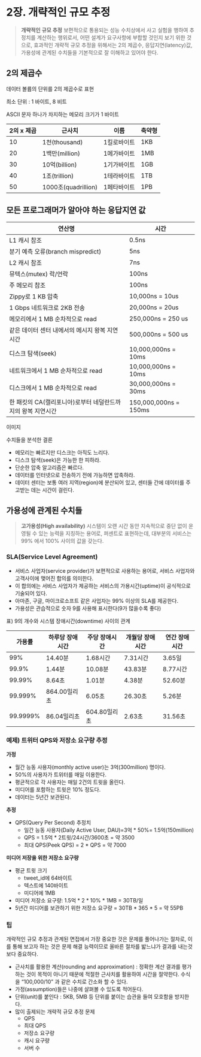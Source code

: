 # 2장. 개략적인 규모 추정

> **개략적인 규모 추정**
보편적으로 통용되는 성능 수치상에서 사고 실험을 행하여 추정치를 계산하는 행위로서, 어떤 설계가 요구사항에 부합할 것인지 보기 위한 것으로, 효과적인 개략적 규모 추정을 위해서는 2의 제곱수, 응답지연(latency)값, 가용성에 관계된 수치들을 기본적으로 잘 이해하고 있어야 한다.
> 

## 2의 제곱수

데이터 볼륨의 단위를 2의 제곱수로 표현

최소 단위 : 1 바이트, 8 비트

ASCII 문자 하나가 차지하는 메모리 크기가 1 바이트

| 2의 x 제곱 | 근사치 | 이름 | 축약형 |
| --- | --- | --- | --- |
| 10 | 1천(thousand) | 1킬로바이트 | 1KB |
| 20 | 1백만(million) | 1메가바이트 | 1MB |
| 30 | 10억(billion) | 1기가바이트 | 1GB |
| 40 | 1조(trillion) | 1테라바이트 | 1TB |
| 50 | 1000조(quadrillion) | 1페타바이트 | 1PB |

## 모든 프로그래머가 알아야 하는 응답지연 값

| 연산명 | 시간 |
| --- | --- |
| L1 캐시 참조 | 0.5ns |
| 분기 예측 오류(branch mispredict) | 5ns |
| L2 캐시 참조 | 7ns |
| 뮤텍스(mutex) 락/언락 | 100ns |
| 주 메모리 참조 | 100ns |
| Zippy로 1 KB 압축 | 10,000ns = 10us |
| 1 Gbps 네트워크로 2KB 전송 | 20,000ns = 20us |
| 메모리에서 1 MB 순차적으로 read | 250,000ns = 250 us |
| 같은 데이터 센터 내에서의 메시지 왕복 지연시간 | 500,000ns = 500 us |
| 디스크 탐색(seek) | 10,000,000ns = 10ms |
| 네트워크에서 1 MB 순차적으로 read | 10,000,000ns = 10ms |
| 디스크에서 1 MB 순차적으로 read | 30,000,000ns = 30ms |
| 한 패킷의 CA(캘리포니아)로부터 네덜란드까지의 왕복 지연시간 | 150,000,000ns = 150ms |

이미지

수치들을 분석한 결론

- 메모리는 빠르지만 디스크는 아직도 느리다.
- 디스크 탐색(seek)은 가능한 한 피하라.
- 단순한 압축 알고리즘은 빠르다.
- 데이터를 인터넷으로 전송하기 전에 가능하면 압축하라.
- 데이터 센터는 보통 여러 지역(region)에 분산되어 있고, 센터들 간에 데이터를 주고받는 데는 시간이 걸린다.

## 가용성에 관계된 수치들

> **고가용성(High availability)**
시스템이 오랜 시간 동안 지속적으로 중단 없이 운영될 수 있는 능력을 지칭하는 용어로, 퍼센트로 표현하는데, 대부분의 서비스는 99% 에서 100% 사이의 값을 갖는다.
> 

### SLA(Service Level Agreement)

- 서비스 사업자(service provider)가 보편적으로 사용하는 용어로, 서비스 사업자와 고객사이에 맺어진 합의를 의미한다.
- 이 합의에는 서비스 사업자가 제공하는 서비스의 가용시간(uptime)이 공식적으로 기술되어 있다.
- 아마존, 구글, 마이크로소프트 같은 사업자는 99% 이상의 SLA를 제공한다.
- 가용성은 관습적으로 숫자 9를 사용해 표시한다(9가 많을수록 좋다)

표) 9의 개수와 시스템 장애시간(downtime) 사이의 관계

| 가용률 | 하루당 장애시간 | 주당 장애시간 | 개월당 장애시간 | 연간 장애시간 |
| --- | --- | --- | --- | --- |
| 99% | 14.40분 | 1.68시간 | 7.31시간 | 3.65일 |
| 99.9% | 1.44분 | 10.08분 | 43.83분 | 8.77시간 |
| 99.99% | 8.64초 | 1.01분 | 4.38분 | 52.60분 |
| 99.999% | 864.00밀리초 | 6.05초 | 26.30초 | 5.26분 |
| 99.9999% | 86.04밀리초 | 604.80밀리초 | 2.63초 | 31.56초 |

### 예제) 트위터 QPS와 저장소 요구량 추정

**가정**

- 월간 능동 사용자(monthly active user)는 3억(300million) 명이다.
- 50%의 사용자가 트위터를 매일 이용한다.
- 평균적으로 각 사용자는 매일 2건의 트윗을 올린다.
- 미디어를 포함하는 트윗은 10% 정도다.
- 데이터는 5년간 보관된다.

**추정**

- QPS(Query Per Second) 추정치
    - 일간 능동 사용자(Daily Active User, DAU)=3억 * 50%= 1.5억(150million)
    - QPS = 1.5억 * 2트윗/24시간/3600초 = 약 3500
    - 최대 QPS(Peek QPS) = 2 * QPS = 약 7000

**미디어 저장을 위한 저장소 요구량**

- 평균 트윗 크기
    - tweet_id에 64바이트
    - 텍스트에 140바이트
    - 미디어에 1MB
- 미디어 저장소 요구량: 1.5억 * 2 * 10% * 1MB = 30TB/일
- 5년간 미디어를 보관하기 위한 저장소 요구량 = 30TB * 365 * 5 = 약 55PB

### 팁

개략적인 규모 추정과 관계된 면접에서 가장 중요한 것은 문제를 풀어나가는 절차로, 이를 통해 보고자 하는 것은 문제 해결 능력이므로 올바른 절차를 밟느냐가 결과를 내는것보다 중요하다. 

- 근사치를 활용한 계산(rounding and approximation) : 정확한 계산 결과를 평가하는 것이 목적이 아니기 때문에 적절한 근사치를 활용하여 시간을 절약한다. 수식을 “100,000/10” 과 같은 수치로 간소화 할 수 있다.
- 가정(assumption)들은 나중에 살펴볼 수 있도록 적어둔다.
- 단위(unit)를 붙인다 : 5KB, 5MB 등 단위를 붙이는 습관을 들여 모호함을 방지한다.
- 많이 출제되는 개략적 규모 추정 문제
    - QPS
    - 최대 QPS
    - 저장소 요구량
    - 캐시 요구량
    - 서버 수